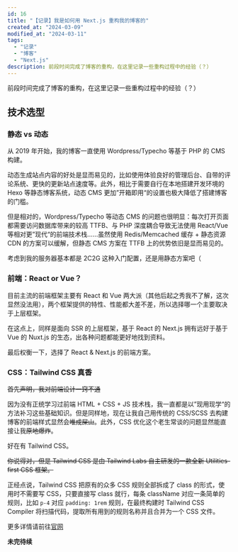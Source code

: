 ```yaml
---
id: 16
title: "【记录】我是如何用 Next.js 重构我的博客的"
created_at: "2024-03-09"
modified_at: "2024-03-11"
tags:
  - "记录"
  - "博客"
  - "Next.js"
description: 前段时间完成了博客的重构，在这里记录一些重构过程中的经验（？）
---
```


前段时间完成了博客的重构，在这里记录一些重构过程中的经验（？）

## 技术选型

### 静态 vs 动态

从 2019 年开始，我的博客一直使用 Wordpress/Typecho 等基于 PHP 的 CMS 构建。

动态生成站点内容的好处是显而易见的，比如使用体验良好的管理后台、自带的评论系统、更快的更新站点速度等。此外，相比于需要自行在本地搭建开发环境的 Hexo 等静态博客系统，动态 CMS 更加”开箱即用“的设置也极大降低了搭建博客的门槛。

但是相对的，Wordpress/Typecho 等动态 CMS 的问题也很明显：每次打开页面都需要访问数据库带来的较高 TTFB、与 PHP 深度耦合导致无法使用 React/Vue 等相对更”现代“的前端技术栈……虽然使用 Redis/Memcached 缓存 + 静态资源 CDN 的方案可以缓解，但静态 CMS 方案在 TTFB 上的优势依旧是显而易见的。

考虑到我的服务器基本都是 2C2G 这种入门配置，还是用静态方案吧（

### 前端：React or Vue？

目前主流的前端框架主要有 React 和 Vue 两大派（其他后起之秀我不了解，这次显然没法用），两个框架提供的特性、性能都大差不差，所以选择哪一个主要取决于上层框架。

在这点上，同样是面向 SSR 的上层框架，基于 React 的 Next.js 拥有远好于基于 Vue 的 Nuxt.js 的生态，出各种问题都能更好地找到资料。

最后权衡一下，选择了 React & Next.js 的前端方案。

### CSS：Tailwind CSS 真香

~~首先声明，我对前端设计一窍不通~~

因为没有正统学习过前端 HTML + CSS + JS 技术栈，我一直都是以”现用现学“的方法补习这些基础知识。但是同样地，现在让我自己用传统的 CSS/SCSS 去构建博客的前端样式显然会~~堆成屎山~~。此外，CSS 优化这个老生常谈的问题显然能直接让我~~原地爆炸~~。

好在有 Tailwind CSS。

~~你说得对，但是 Tailwind CSS 是由 Tailwind Labs 自主研发的一款全新 Utilities-first CSS 框架。~~

正经点说，Tailwind CSS 把原有的众多 CSS 规则全部拆成了 class 的形式，使用时不需要写 CSS，只要直接写 class 就行，每条 className 对应一条简单的规则，比如 `p-4` 对应 `padding: 1rem` 规则，在最终构建时 Tailwind CSS Compiler 将扫描代码，提取所有用到的规则名称并且合并为一个 CSS 文件。

更多详情请前往[官网](https://tailwindcss.com)

**未完待续**

